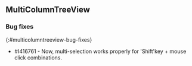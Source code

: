 ## MultiColumnTreeView

### Bug fixes
{:#multicolumntreeview-bug-fixes}

* \#I416761 - Now, multi-selection works properly for 'Shift'key + mouse click combinations.
